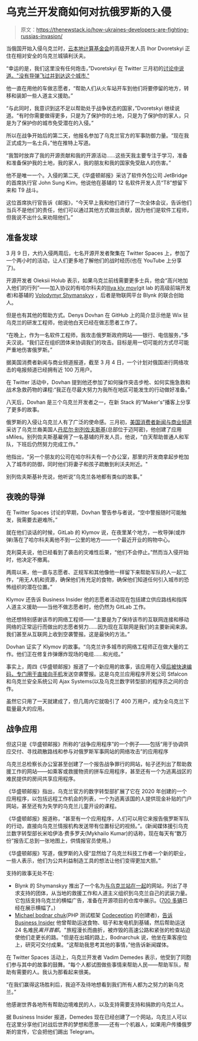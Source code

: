 # 乌克兰开发商如何对抗俄罗斯的入侵

> 原文：<https://thenewstack.io/how-ukraines-developers-are-fighting-russias-invasion/>

当俄国开始入侵乌克兰时，[云本地计算基金会](https://cncf.io/?utm_content=inline-mention)的高级开发人员 Ihor Dvoretskyi 正住在相对安全的乌克兰城镇利沃夫。

“幸运的是，我们这里没有任何炮击，”Dvoretskyi 在 Twitter 三月初的[讨论中说道。"没有导弹飞过并到达这个城市."](https://twitter.com/denysdovhan/status/1501486563842211843)

他一直在用他的车做志愿者，“帮助人们从火车站开车到他们将要停留的地方，转移和装卸一些人道主义援助。”

“与此同时，我意识到这不足以帮助处于战争状态的国家，”Dvoretskyi 继续说道。“有时你需要做得更多，只是为了保护你的土地，只是为了保护你的家人，只是为了保护你的城市免受潜在的入侵。”

所以在战争开始后的第二天，他报名参加了乌克兰官方的军事防御力量。“现在我正式成为一名士兵，”他在推特上写道。

“我暂时放弃了我的开源贡献和我的开源活动……这些天我主要专注于学习，准备和准备保护我的土地，我的家人，我的朋友和我的国家免受敌人的伤害。”

他不是唯一一个。入侵的第二天,《华盛顿邮报》采访了软件外包公司 JetBridge 的首席执行官 John Sung Kim，他说他在基辅的 12 名软件开发人员“T8”想留下来和 T9 战斗。

这位首席执行官告诉《邮报》，“今天早上我和他们进行了一次全体会议，告诉他们当兵不是他们的责任，他们可以通过其他方式做出贡献，因为他们是软件工程师，但我说不出什么来劝阻他们。”

## 准备发球

3 月 9 日，大约入侵两周后，七名开源开发者聚集在 Twitter Spaces 上，参加了一个两小时的活动，让人们更多地了解他们的战时经历(也在 YouTube 上分享了)。

开源开发者 Oleksii Holub 表示，如果乌克兰前线需要更多士兵，他会“高兴地加入他们的行列”——加入协议的有哈尔科夫的[Illya kly mov](https://ua.linkedin.com/in/illyaklymov)(git lab 的高级前端开发者)和基辅的 [Volodymyr Shymanskyy](https://github.com/vshymanskyy) ，后者是物联网平台 Blynk 的联合创始人。

但是也有其他的帮助方式。Denys Dovhan 在 GitHub 上的简介显示他是 Wix 驻乌克兰的研发工程师，他说他白天已经在做志愿者工作了。

“在晚上，作为一名软件工程师，我攻击俄罗斯政府网站——银行、电信服务，”多夫汉说。“我们正在组织团体来协调我们的攻击。目标是用一切可能的方式尽可能严重地伤害俄罗斯。”

据美国消费者新闻与商业频道报道，截至 3 月 4 日，一个计划对俄国进行网络攻击的电报频道已经拥有近 100 万用户。

在 Twitter 活动中，Dovhan 提到他还参加了如何操作突击步枪、如何实施急救和战术急救药物的课程:“我正在尽最大努力为我所在地区可能发生的行动做好准备。”

八天后，Dovhan 是三个乌克兰开发者之一，在新 Stack 的“Maker's”播客上分享了更多的故事。

俄罗斯的入侵让乌克兰人有了广泛的使命感。三月初，[美国消费者新闻与商业频道](https://www.cnbc.com/2022/03/04/ukrainians-are-built-different-the-coders-still-working-under-russian-bombing.html)采访了乌克兰裔美国人[丹尼尔·别列佐夫斯基](https://www.linkedin.com/in/dberezovsky)(总部位于迈阿密)，他创建了应用 sMiles。别列佐夫斯基雇佣了一名基辅的开发人员，他说，“白天帮助普通人和军队，下班后仍然努力完成工作。”

他指出，“另一个朋友的公司在哈尔科夫有一个办公室，那里的开发商拿起步枪加入了城市的防御，同时他们将妻子和孩子疏散到利沃夫附近。"

别列佐夫斯基补充说，他听说“乌克兰各地都有类似的故事。”

## 夜晚的导弹

在 Twitter Spaces 讨论的早期，Dovhan 警告参与者说，“空中警报随时可能触发，我需要去避难所。”

就在他们谈话的时候，GitLab 的 Klymov 说，在夜里某个地方，一枚导弹(或炸弹)落在了哈尔科夫离他不到一公里的地方——一个最近开业的购物中心。

克利莫夫说，他已经看到了袭击的灾难性后果，“他们不会停止。”然而当入侵开始时，他决定不撤离。

两周以来，他一直与志愿者、正规军和其他像他一样留下来帮助军队的人一起工作，“用无人机和资源，确保他们有充足的食物，确保他们知道任何引入城市的恐怖组织的潜在位置。”

Klymov 还告诉 Business Insider 他的志愿者活动现在包括建立供应路线和指挥人道主义援助——当他不做志愿者时，他仍然为 GitLab 工作。

他还想特别感谢该市的网络工程师——“主要是为了保持该市的互联网连接和移动网络的正常运行而做出的志愿者努力……因为现在互联网是我们的主要新闻来源。我们甚至从互联网上收到空袭警报。这是最快的方法。”

Dovhan 证实了 Klymov 的故事。“乌克兰许多城市的网络工程师正在做大量的工作。他们正在修复炸弹爆炸现场的电缆……和光缆。”

事实上，周四《华盛顿邮报》报道了一个新应用的故事，该应用在入侵[后被快速编码，专门用于直接向手机](https://www.washingtonpost.com/technology/2022/03/24/ukraine-war-apps-russian-invasion/)发送空袭警报。这是乌克兰应用程序开发公司 Stfalcon 和乌克兰安全系统公司 Ajax Systems(以及乌克兰数字转型部)的程序员之间的合作。

虽然它只用了一天就建成了，但几周内它就吸引了 400 万用户，成为全乌克兰下载量最大的应用。

## 战争应用

但这只是《华盛顿邮报》所称的“战争应用程序”的一个例子——包括“用于协调供应交付、寻找疏散路线和参与对俄罗斯军事网站的网络攻击”的应用程序

乌克兰总检察长办公室甚至创建了一个报告战争罪行的网站，帖子还列出了帮助救援工作的网站——如乘客或救援物资的拼车应用程序，甚至还有一个为逃离战区的难民提供的房间共享应用程序。

《华盛顿邮报》指出，乌克兰官方的数字转型部扩展了它在 2020 年创建的一个应用程序，以包括远程工作机会的列表，一个为逃离该国的人提供现金补贴的门户网站，甚至还有为失学的乌克兰儿童开设的课程。

《华盛顿邮报》报道称，“甚至有一个应用程序，人们可以用它来报告俄罗斯军队的行动，直接向乌克兰情报机构发送带有位置标记的视频。”。(新闻媒体援引乌克兰数字转型部长米哈伊洛·费多罗夫(Mykhailo Kumar)的话称，现在每天有“数万份”报告汇总到一张地图上，供情报官员使用。)

《华盛顿邮报》写道，俄罗斯的入侵“显然给了乌克兰科技工作者一个新的职业，一些人表示，他们为公共利益制造工具的想法让他们变得更加大胆。”

支持的故事无处不在:

*   Blynk 的 Shymanskyy 推出了一个名为[与乌克兰站在一起](https://stand-with-ukraine.pp.ua/)的网站，列出了寻求支持的团体，从当地的救援工作和人道主义组织到乌克兰自己的武装力量。它包括支持乌克兰的横幅广告，准备在开源项目的仓库中展示。([700 多辆](https://github.com/vshymanskyy/StandWithUkraine#projects-that-standwithukraine)已经在展示横幅了。)
*   [Michael bodnar chuk](https://github.com/DavertMik)(PHP 测试框架 [Codeception](https://codeception.com/) 的创建者)，[告诉 Business Insider](https://www.businessinsider.com/ukrainian-software-developers-help-the-defense-effort-code-military-refuguees-2022-3) 他曾帮助运送食物、毯子和发电机到基辅，然后帮助运送 24 名难民*离开首都*。"旅程漫长而曲折，被炸毁的高速公路和紧张的检查站迫使他们走更长的路。"但是在出城的路上，Bodnarchuk 说，他坐在乘客座位上，研究可交付成果。“这帮助我思考其他的事情，”他告诉新闻媒体。

在 Twitter Spaces 活动上，乌克兰开发者 Vadim Demedes 表示，他受到了同胞们参与其中的故事的鼓舞。“每个人都试图做些事情来帮助人民——帮助军队，帮助有需要的人。我认为那看起来很美。

“在我们赢得这场胜利后，我迫不及待地想看到我们所有人都为之努力的新乌克兰。”

他感谢世界各地所有帮助边境难民的人，以及支持需要支持和捐款的乌克兰人。

据 Business Insider 报道，Demedes 现在已经创建了一个网站，乌克兰人可以在这里分享他们对战后世界的梦想和愿景——还有一个机器人，如果用户传播俄罗斯的宣传，它会把他们踢出 Telegram。

<svg xmlns:xlink="http://www.w3.org/1999/xlink" viewBox="0 0 68 31" version="1.1"><title>Group</title> <desc>Created with Sketch.</desc></svg>